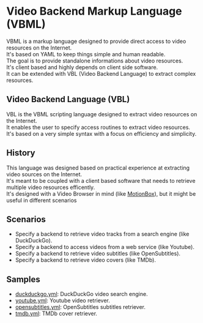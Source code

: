 # Video Backend Markup Language (VBML)

VBML is a markup language designed to provide direct access to video resources on the Internet.<br>
It's based on YAML to keep things simple and human readable.<br>
The goal is to provide standalone informations about video resources.<br>
It's client based and highly depends on client side software.<br>
It can be extended with VBL (Video Backend Language) to extract complex resources.<br>

## Video Backend Language (VBL)

VBL is the VBML scripting language designed to extract video resources on the Internet.<br>
It enables the user to specify access routines to extract video resources.<br>
It's based on a very simple syntax with a focus on efficiency and simplicity.<br>

## History

This language was designed based on practical experience at extracting video sources on the Internet.<br>
It's meant to be coupled with a client based software that needs to retrieve multiple video resources efficently.<br>
It's designed with a Video Browser in mind (like [MotionBox](http://omega.gg/MotionBox)), but it might be useful in different scenarios<br>

## Scenarios

- Specify a backend to retrieve video tracks from a search engine (like DuckDuckGo).
- Specify a backend to access videos from a web service (like Youtube).
- Specify a backend to retrieve video subtitles (like OpenSubtitles).
- Specify a backend to retrieve video covers (like TMDb).

## Samples

- [duckduckgo.yml](https://github.com/omega-gg/backend/blob/master/duckduckgo.vbml): DuckDuckGo video search engine.
- [youtube.yml](https://github.com/omega-gg/backend/blob/master/youtube.vbml): Youtube video retriever.
- [opensubtitles.yml](https://github.com/omega-gg/backend/blob/master/opensubtitles.vbml): OpenSubtitles subtitles retriever.
- [tmdb.yml](https://github.com/omega-gg/backend/blob/master/tmdb.vbml): TMDb cover retriever.
